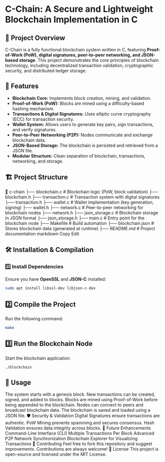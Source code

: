 # C-Chain: A Secure and Lightweight Blockchain Implementation in C

## 📌 Project Overview
C-Chain is a fully functional blockchain system written in C, featuring **Proof-of-Work (PoW), digital signatures, peer-to-peer networking, and JSON-based storage**. This project demonstrates the core principles of blockchain technology, including decentralized transaction validation, cryptographic security, and distributed ledger storage.

## 🚀 Features
- **Blockchain Core:** Implements block creation, mining, and validation.
- **Proof-of-Work (PoW):** Blocks are mined using a difficulty-based hashing mechanism.
- **Transactions & Digital Signatures:** Uses elliptic curve cryptography (ECC) for transaction security.
- **Wallet System:** Allows users to generate key pairs, sign transactions, and verify signatures.
- **Peer-to-Peer Networking (P2P):** Nodes communicate and exchange blockchain data.
- **JSON-Based Storage:** The blockchain is persisted and retrieved from a JSON file.
- **Modular Structure:** Clean separation of blockchain, transactions, networking, and storage.

## 🏗️ Project Structure
📂 c-chain ├── blockchain.c # Blockchain logic (PoW, block validation) ├── blockchain.h
├── transaction.c # Transaction system with digital signatures ├── transaction.h ├── wallet.c # Wallet implementation (key generation, signing) ├── wallet.h ├── network.c # Peer-to-peer networking for blockchain nodes ├── network.h ├── json_storage.c # Blockchain storage in JSON format ├── json_storage.h ├── main.c # Entry point for the blockchain node ├── Makefile # Build automation ├── blockchain.json # Stores blockchain data (generated at runtime) ├── README.md # Project documentation
markdown
Copy
Edit

## 🛠️ Installation & Compilation
### 1️⃣ Install Dependencies  
Ensure you have **OpenSSL** and **JSON-C** installed:  
```sh
sudo apt install libssl-dev libjson-c-dev
```

## 2️⃣ Compile the Project
Run the following command:
```sh
make
```
## 3️⃣ Run the Blockchain Node
Start the blockchain application:

```sh
./blockchain
```

## 🔗 Usage
The system starts with a genesis block.
New transactions can be created, signed, and added to blocks.
Blocks are mined using Proof-of-Work before being appended to the blockchain.
Nodes can connect to peers and broadcast blockchain data.
The blockchain is saved and loaded using a JSON file.
🛡️ Security & Validation
Digital Signatures ensure transactions are authentic.
PoW Mining prevents spamming and secures consensus.
Hash Validation ensures data integrity across blocks.
🌟 Future Enhancements
Command-Line Interface (CLI)
Multiple Transactions Per Block
Advanced P2P Network Synchronization
Blockchain Explorer for Visualizing Transactions
🤝 Contributing
Feel free to fork this repository and suggest improvements. Contributions are always welcome!
📜 License
This project is open-source and licensed under the MIT License.

